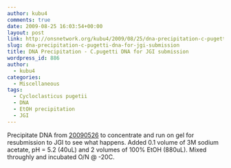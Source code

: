 ```yaml
---
author: kubu4
comments: true
date: 2009-08-25 16:03:54+00:00
layout: post
link: http://onsnetwork.org/kubu4/2009/08/25/dna-precipitation-c-pugetti-dna-for-jgi-submission/
slug: dna-precipitation-c-pugetti-dna-for-jgi-submission
title: DNA Precipitation - C.pugetti DNA for JGI submission
wordpress_id: 886
author:
  - kubu4
categories:
  - Miscellaneous
tags:
  - Cycloclasticus pugetii
  - DNA
  - EtOH precipitation
  - JGI
---
```


Precipitate DNA from [20090526](/Sam%27s+Working+Notebook+Jan-May+2009#sjw20090526) to concentrate and run on gel for resubmission to JGI to see what happens. Added 0.1 volume of 3M sodium acetate, pH = 5.2 (40uL) and 2 volumes of 100% EtOH (880uL). Mixed throughly and incubated O/N @ -20C.

